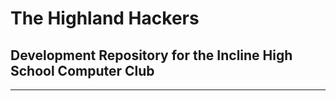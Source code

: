 # The Highland Hackers
## Development Repository for the Incline High School Computer Club
-------------------------------------------------------------------
